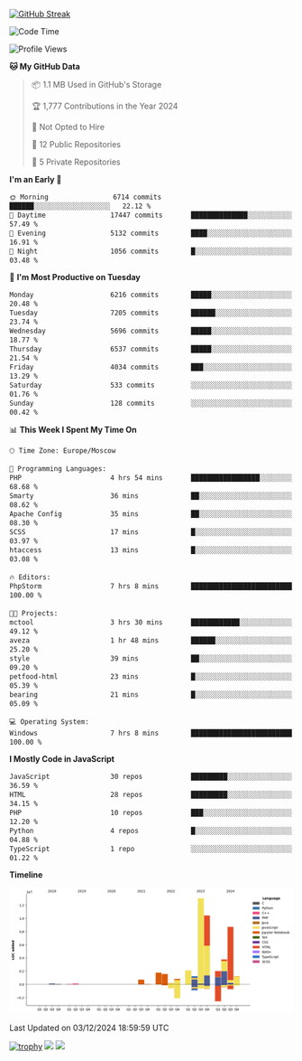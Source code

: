 [![GitHub Streak](https://github-readme-streak-stats.herokuapp.com/?user=yogik10)](https://git.io/streak-stats)
<!--START_SECTION:waka-->
![Code Time](http://img.shields.io/badge/Code%20Time-1%2C020%20hrs%2049%20mins-blue)

![Profile Views](http://img.shields.io/badge/Profile%20Views-0-blue)

**🐱 My GitHub Data** 

> 📦 1.1 MB Used in GitHub's Storage 
 > 
> 🏆 1,777 Contributions in the Year 2024
 > 
> 🚫 Not Opted to Hire
 > 
> 📜 12 Public Repositories 
 > 
> 🔑 5 Private Repositories 
 > 
**I'm an Early 🐤** 

```text
🌞 Morning                6714 commits        ██████░░░░░░░░░░░░░░░░░░░   22.12 % 
🌆 Daytime                17447 commits       ██████████████░░░░░░░░░░░   57.49 % 
🌃 Evening                5132 commits        ████░░░░░░░░░░░░░░░░░░░░░   16.91 % 
🌙 Night                  1056 commits        █░░░░░░░░░░░░░░░░░░░░░░░░   03.48 % 
```
📅 **I'm Most Productive on Tuesday** 

```text
Monday                   6216 commits        █████░░░░░░░░░░░░░░░░░░░░   20.48 % 
Tuesday                  7205 commits        ██████░░░░░░░░░░░░░░░░░░░   23.74 % 
Wednesday                5696 commits        █████░░░░░░░░░░░░░░░░░░░░   18.77 % 
Thursday                 6537 commits        █████░░░░░░░░░░░░░░░░░░░░   21.54 % 
Friday                   4034 commits        ███░░░░░░░░░░░░░░░░░░░░░░   13.29 % 
Saturday                 533 commits         ░░░░░░░░░░░░░░░░░░░░░░░░░   01.76 % 
Sunday                   128 commits         ░░░░░░░░░░░░░░░░░░░░░░░░░   00.42 % 
```


📊 **This Week I Spent My Time On** 

```text
🕑︎ Time Zone: Europe/Moscow

💬 Programming Languages: 
PHP                      4 hrs 54 mins       █████████████████░░░░░░░░   68.68 % 
Smarty                   36 mins             ██░░░░░░░░░░░░░░░░░░░░░░░   08.62 % 
Apache Config            35 mins             ██░░░░░░░░░░░░░░░░░░░░░░░   08.30 % 
SCSS                     17 mins             █░░░░░░░░░░░░░░░░░░░░░░░░   03.97 % 
htaccess                 13 mins             █░░░░░░░░░░░░░░░░░░░░░░░░   03.08 % 

🔥 Editors: 
PhpStorm                 7 hrs 8 mins        █████████████████████████   100.00 % 

🐱‍💻 Projects: 
mctool                   3 hrs 30 mins       ████████████░░░░░░░░░░░░░   49.12 % 
aveza                    1 hr 48 mins        ██████░░░░░░░░░░░░░░░░░░░   25.20 % 
style                    39 mins             ██░░░░░░░░░░░░░░░░░░░░░░░   09.20 % 
petfood-html             23 mins             █░░░░░░░░░░░░░░░░░░░░░░░░   05.39 % 
bearing                  21 mins             █░░░░░░░░░░░░░░░░░░░░░░░░   05.09 % 

💻 Operating System: 
Windows                  7 hrs 8 mins        █████████████████████████   100.00 % 
```

**I Mostly Code in JavaScript** 

```text
JavaScript               30 repos            █████████░░░░░░░░░░░░░░░░   36.59 % 
HTML                     28 repos            █████████░░░░░░░░░░░░░░░░   34.15 % 
PHP                      10 repos            ███░░░░░░░░░░░░░░░░░░░░░░   12.20 % 
Python                   4 repos             █░░░░░░░░░░░░░░░░░░░░░░░░   04.88 % 
TypeScript               1 repo              ░░░░░░░░░░░░░░░░░░░░░░░░░   01.22 % 
```



**Timeline**

![Lines of Code chart](https://raw.githubusercontent.com/Yogik10/Yogik10/main/assets/bar_graph.png)


 Last Updated on 03/12/2024 18:59:59 UTC
<!--END_SECTION:waka-->
[![trophy](https://github-profile-trophy.vercel.app/?username=yogik10)](https://github.com/ryo-ma/github-profile-trophy)
![](https://github-profile-summary-cards.vercel.app/api/cards/profile-details?username=yogik10&theme=solarized_dark)
![](https://github-profile-summary-cards.vercel.app/api/cards/most-commit-language?username=yogik10&theme=solarized_dark)



